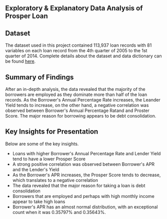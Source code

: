 ## Exploratory & Explanatory Data Analysis of Prosper Loan

## Dataset

The dataset used in this project contained 113,937 loan records with 81 variables on each loan record from the 4th quarter of 2005 to the 1st quarter of 2014. Complete details about the dataset and data dictionary can be found [here](https://docs.google.com/spreadsheets/d/1gDyi_L4UvIrLTEC6Wri5nbaMmkGmLQBk-Yx3z0XDEtI/edit#gid=0).
## Summary of Findings

After an in-depth analysis, the data revealed that the majority of the borrowers are employed as they dominate more than half of the loan records. As the Borrower's Annual Percentage Rate increases, the Leander Yield tends to increase, on the other hand, a negative correlation was observed between Borrower's Annual Percentage Ratand and Proster Score. The major reason for borrowing appears to be debt consolidation.


## Key Insights for Presentation
Below are some of the key insights.
* Loans with higher Borrower's Annual Percentage Rate and Lender Yield tend to have a lower Prosper Score
* A strong positive correlation was observed between Borrower's APR and the Lender's Yield
* As the Borrower's APR increases, the Prosper Score tends to decrease, which translates to a negative correlation
* The data revealed that the major reason for taking a loan is debt consolidation 
* Borrowers that are employed and perhaps with high monthly income appear to take high loans
* Borrower's APR has an almost normal distribution, with an exceptional count when it was 0.35797% and 0.35643%.
